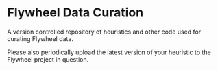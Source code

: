 # Flywheel Data Curation

A version controlled repository of heuristics and other code used for curating Flywheel data.

Please also periodically upload the latest version of your heuristic to the Flywheel project in question.
